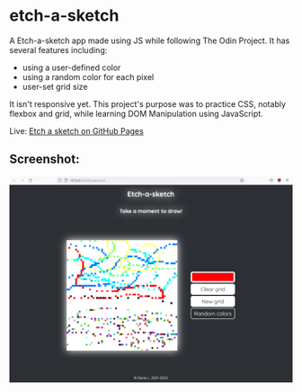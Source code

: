 # etch-a-sketch
A Etch-a-sketch app made using JS while following The Odin Project.
It has several features including: 
- using a user-defined color
- using a random color for each pixel
- user-set grid size

It isn't responsive yet.
This project's purpose was to practice CSS, notably flexbox and grid, while learning DOM Manipulation using JavaScript.

Live: [Etch a sketch on GitHub Pages](https://bussun.github.io/etch-a-sketch)
## Screenshot:

![App screenshot](./screenshot.png)
